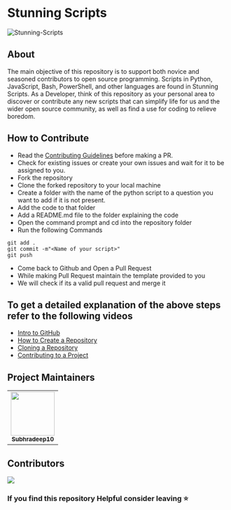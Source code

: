 # Stunning Scripts

![Stunning-Scripts](https://socialify.git.ci/Subhradeep10/Stunning-Scripts/image?description=1&font=KoHo&forks=1&issues=1&language=1&logo=https%3A%2F%2Favatars.githubusercontent.com%2Fu%2F70656957%3Fv%3D4&name=1&owner=1&pattern=Floating%20Cogs&pulls=1&stargazers=1&theme=Dark)

## About

The main objective of this repository is to support both novice and seasoned contributors to open source programming. Scripts in Python, JavaScript, Bash, PowerShell, and other languages are found in Stunning Scripts. As a Developer, think of this repository as your personal area to discover or contribute any new scripts that can simplify life for us and the wider open source community, as well as find a use for coding to relieve boredom.

## How to Contribute

- Read the [Contributing Guidelines](Contruibuting.md) before making a PR.
- Check for existing issues or create your own issues and wait for it to be assigned to you.
- Fork the repository
- Clone the forked repository to your local machine
- Create a folder with the name of the python script to a question you want to add if it is not present.
- Add the code to that folder
- Add a README.md file to the folder explaining the code
- Open the command prompt and cd into the repository folder
- Run the following Commands

```
git add .
git commit -m"<Name of your script>"
git push
```

- Come back to Github and Open a Pull Request
- While making Pull Request maintain the template provided to you
- We will check if its a valid pull request and merge it

## To get a detailed explanation of the above steps refer to the following videos

- [Intro to GitHub](https://youtu.be/wTTek8P2VB4)
- [How to Create a Repository](https://youtu.be/o6T5F7-SOAo)
- [Cloning a Repository](https://youtu.be/oYselL5G280)
- [Contributing to a Project](https://youtu.be/4vq07q7g2xE)

## Project Maintainers

<table align="center">
	<tr >
    <td align="center">
            <a href="https://github.com/Subhradeep10">
              <img src="https://avatars3.githubusercontent.com/u/70656957?v=4" width="100px" alt=""/><br />
              <sub><b>Subhradeep10</b></sub>
            </a>
   </td>
  </tr>
</table>

## Contributors

<a href="https://github.com/subhradeep10/Automation-Scripts-Using-Python/graphs/contributors">
  <img src="https://contrib.rocks/image?repo=subhradeep10/Automation-Scripts-Using-Python" />
</a>

### If you find this repository Helpful consider leaving ⭐
